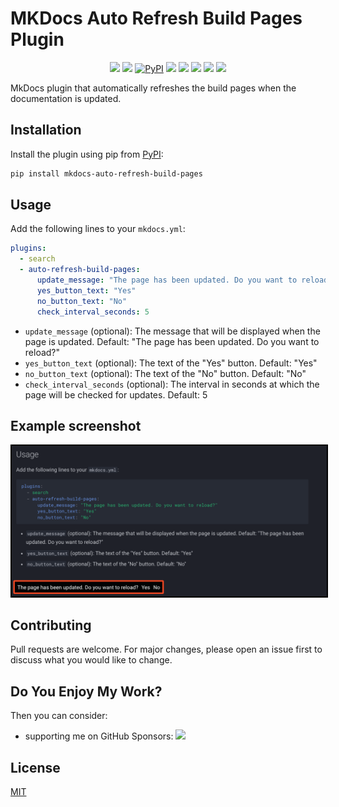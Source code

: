 # MKDocs Auto Refresh Build Pages Plugin


<p align="center">
<a href="https://hits.seeyoufarm.com/api/count/graph/dailyhits.svg?url=https://github.com/JakubAndrysek/mkdocs-auto-refresh-build-pages"><img src="https://hits.seeyoufarm.com/api/count/incr/badge.svg?url=https://github.com/JakubAndrysek/mkdocs-auto-refresh-build-pages&count_bg=%2379C83D&title_bg=%23555555&icon=&icon_color=%23E7E7E7&title=👀&edge_flat=true"/></a>
<a href="https://github.com/JakubAndrysek/mkdocs-auto-refresh-build-pages/blob/main/LICENSE" target="_blank"><img src="https://img.shields.io/github/license/JakubAndrysek/mkdocs-auto-refresh-build-pages?style=flat-square"></a>
<a href="https://pypi.org/project/mkdocs-auto-refresh-build-pages/" target="_blank"><img alt="PyPI" src="https://img.shields.io/pypi/v/mkdocs-auto-refresh-build-pages?style=flat-square"></a>
<a href="https://github.com/JakubAndrysek/mkdocs-auto-refresh-build-pages/stargazers" target="_blank"><img src="https://img.shields.io/github/stars/JakubAndrysek/mkdocs-auto-refresh-build-pages?style=flat-square"></a>
<a href="https://github.com/JakubAndrysek/mkdocs-auto-refresh-build-pages/forks" target="_blank"><img src="https://img.shields.io/github/forks/JakubAndrysek/mkdocs-auto-refresh-build-pages?style=flat-square"></a>
<a href="https://github.com/JakubAndrysek/mkdocs-auto-refresh-build-pages/issues" target="_blank"><img src="https://img.shields.io/github/issues/JakubAndrysek/mkdocs-auto-refresh-build-pages?style=flat-square"></a>
<a href="https://github.com/JakubAndrysek/mkdocs-auto-refresh-build-pages/discussions" target="_blank"><img src="https://img.shields.io/github/discussions/JakubAndrysek/mkdocs-auto-refresh-build-pages?style=flat-square"></a>
<a href="https://pypistats.org/packages/mkdocs-auto-refresh-build-pages" target="_blank"><img src="https://static.pepy.tech/personalized-badge/mkdocs-auto-refresh-build-pages?period=month&units=international_system&left_color=black&right_color=orange&left_text=Downloads"></a>
</p>



MkDocs plugin that automatically refreshes the build pages when the documentation is updated.

## Installation

Install the plugin using pip from [PyPI](https://pypi.org/project/mkdocs-auto-refresh-build-pages/):

```bash
pip install mkdocs-auto-refresh-build-pages
```

## Usage

Add the following lines to your `mkdocs.yml`:

```yaml
plugins:
  - search
  - auto-refresh-build-pages:
      update_message: "The page has been updated. Do you want to reload?"
      yes_button_text: "Yes"
      no_button_text: "No"
      check_interval_seconds: 5
```

- `update_message` (optional): The message that will be displayed when the page is updated. Default: "The page has been updated. Do you want to reload?"
- `yes_button_text` (optional): The text of the "Yes" button. Default: "Yes"
- `no_button_text` (optional): The text of the "No" button. Default: "No"
- `check_interval_seconds` (optional): The interval in seconds at which the page will be checked for updates. Default: 5

## Example screenshot

<img src="./docs/media/popup.png" alt="example" style="border: 2px solid black;">


## Contributing
Pull requests are welcome. For major changes, please open an issue first to discuss what you would like to change.

## Do You Enjoy My Work?
Then you can consider:

- supporting me on GitHub Sponsors: [![](https://img.shields.io/static/v1?label=Sponsor&message=%E2%9D%A4&logo=GitHub&color=%23fe8e86)](https://github.com/sponsors/jakubandrysek)

## License

[MIT](https://github.com/JakubAndrysek/mkdocs-auto-refresh-build-pages/blob/main/LICENSE)